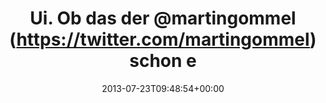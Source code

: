 ---
retweeted: false
source: <a href="http://twitter.com" rel="nofollow">Twitter Web Client</a>
entities:
  hashtags: []
  symbols: []
  user_mentions:
  - name: Martin Gommel
    screen_name: martingommel
    indices:
    - '15'
    - '28'
    id_str: '192822115'
    id: '192822115'
  urls:
  - url: http://t.co/oRYP9Cumow
    expanded_url: http://everybodystreet.com/
    display_url: everybodystreet.com
    indices:
    - '49'
    - '71'
display_text_range:
- '0'
- '73'
favorite_count: '0'
id_str: '359611067703365632'
truncated: false
retweet_count: '0'
id: '359611067703365632'
possibly_sensitive: false
created_at: Tue Jul 23 09:48:54 +0000 2013
favorited: false
full_text: 'Ui. Ob das der [@martingommel](https://twitter.com/martingommel) schon
  entdeckt hat:  ?'
lang: de
quote_url: http://everybodystreet.com/
tags:
- pesos/twitter
date: '2013-07-23T09:48:54+00:00'
src: https://twitter.com/bascht/status/359611067703365632
original_url: https://twitter.com/bascht/status/359611067703365632
type: twitter_tweet
text: 'Ui. Ob das der [@martingommel](https://twitter.com/martingommel) schon entdeckt
  hat:  ?'
title: Ui. Ob das der @martingommel (https://twitter.com/martingommel) schon e

---